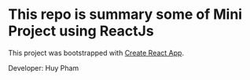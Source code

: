 # This repo is summary some of Mini Project using ReactJs

This project was bootstrapped with [Create React App](https://github.com/facebook/create-react-app).

Developer: Huy Pham


